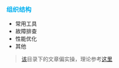 ### <font color=#00b0f0>组织结构</font>

- 常用工具
- 故障排查
- 性能优化
- 其他

> [该](https://github.com/hsxhr-10/blog/tree/master/Linux)目录下的文章偏实操，理论参考[这里](https://github.com/hsxhr-10/blog/tree/master/%E8%AF%BB%E3%80%8A%E6%B7%B1%E5%85%A5%E7%90%86%E8%A7%A3%E8%AE%A1%E7%AE%97%E6%9C%BA%E7%B3%BB%E7%BB%9F%E3%80%8B)
